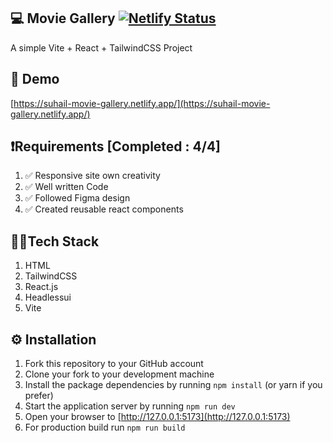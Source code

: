 ## 💻 Movie Gallery [![Netlify Status](https://api.netlify.com/api/v1/badges/b99cef85-025f-46ea-a0fe-a12d7f2e28c5/deploy-status)](https://app.netlify.com/sites/quillbot-exercise/deploys)

A simple Vite + React + TailwindCSS Project

## 🚀 Demo

[https://suhail-movie-gallery.netlify.app/](https://suhail-movie-gallery.netlify.app/)

## ❗Requirements [Completed : 4/4]

1. ✅ Responsive site own creativity
2. ✅ Well written Code
3. ✅ Followed Figma design
4. ✅ Created reusable react components

## 👨‍💻Tech Stack

1. HTML
2. TailwindCSS
3. React.js
4. Headlessui
5. Vite

## ⚙ Installation

1. Fork this repository to your GitHub account
2. Clone your fork to your development machine
3. Install the package dependencies by running `npm install` (or yarn if you prefer)
4. Start the application server by running `npm run dev`
5. Open your browser to [http://127.0.0.1:5173](http://127.0.0.1:5173)
6. For production build run `npm run build`
